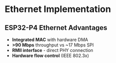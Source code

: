 # Ethernet Implementation

## ESP32-P4 Ethernet Advantages
- **Integrated MAC** with hardware DMA
- **>90 Mbps** throughput vs ~17 Mbps SPI
- **RMII interface** - direct PHY connection
- **Hardware flow control** (IEEE 802.3x)